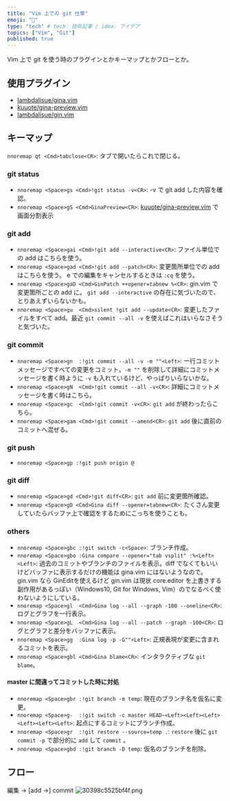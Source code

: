 ```yaml
---
title: "Vim 上での git 仕草"
emoji: "🍣"
type: "tech" # tech: 技術記事 / idea: アイデア
topics: ["Vim", "Git"]
published: true
---
```


Vim 上で git を使う時のプラグインとかキーマップとかフローとか。

## 使用プラグイン
- [lambdalisue/gina.vim](https://github.com/lambdalisue/gina.vim)
- [kuuote/gina-preview.vim](https://github.com/kuuote/gina-preview.vim)
- [lambdalisue/gin.vim](https://github.com/lambdalisue/gin.vim)

## キーマップ

`nnoremap qt <Cmd>tabclose<CR>`: タブで開いたらこれで閉じる。

### git status

- `nnoremap <Space>gs <Cmd>!git status -v<CR>`: -v で git add した内容を確認。
- `nnoremap <Space>gS <Cmd>GinaPreview<CR>`: [kuuote/gina-preview.vim](https://github.com/kuuote/gina-preview.vim) で画面分割表示

### git add
- `nnoremap <Space>gai <Cmd>!git add --interactive<CR>`: ファイル単位での add はこちらを使う。
- `nnoremap <Space>gad <Cmd>!git add --patch<CR>`: 変更箇所単位での add はこちらを使う。 e での編集をキャンセルするときは `:cq` を使う。
- `nnoremap <Space>gaD <Cmd>GinPatch ++opener=tabnew %<CR>`: gin.vim で変更箇所ごとの add に。 `git add --interactive` の存在に気づいたので、とりあえずいらないかも。
- `nnoremap <Space>gu  <Cmd>silent !git add --update<CR>`: 変更したファイルをすべて add。最近 `git commit --all -v` を使えばこれはいらなさそうと気づいた。

### git commit
- `nnoremap <Space>gn  :!git commit --all -v -m ""<Left>`: 一行コミットメッセージですべての変更をコミット。`-m ""` を削除して詳細にコミットメッセージを書く時ように `-v` も入れているけど、やっぱりいらないかな。
- `nnoremap <Space>gN  <Cmd>!git commit --all -v<CR>`: 詳細にコミットメッセージを書く時はこちら。
- `nnoremap <Space>gc  <Cmd>!git commit -v<CR>`: `git add` が終わったらこちら。
- `nnoremap <Space>gam <Cmd>!git commit --amend<CR>`: `git add` 後に直前のコミットへ混ぜる。

### git push
- `nnoremap <Space>gp :!git push origin @`

### git diff
- `nnoremap <Space>gd <Cmd>!git diff<CR>`: `git add` 前に変更箇所確認。
- `nnoremap <Space>gD <Cmd>Gina diff --opener=tabnew<CR>`: たくさん変更していたらバッファ上で確認をするためにこっちを使うことも。

### others

- `nnoremap <Space>gbc :!git switch -c<Space>`: ブランチ作成。
- `nnoremap <Space>gbo :Gina compare --opener="tab vsplit" :%<Left><Left>`: 過去のコミットやブランチのファイルを表示。diff でなくてもいいけどバッファに表示するだけの機能は gina.vim にはないようなので。
  gin.vim なら GinEditを使えるけど gin.vim は現状 core.editor を上書きする副作用があるっぽい（Windows10, Git for Windows, Vim）のでなるべく使わないようにしている。
- `nnoremap <Space>gl  <Cmd>Gina log --all --graph -100 --oneline<CR>`: ログとグラフを一行表示。
- `nnoremap <Space>gL  <Cmd>Gina log --all --patch --graph -100<CR>`: ログとグラフと差分をバッファに表示。
- `nnoremap <Space>gg  :Gina log -p -G""<Left>`: 正規表現が変更に含まれるコミットを表示。
- `nnoremap <Space>gbl <Cmd>Gina blame<CR>`: インタラクティブな `git blame`。

#### master に間違ってコミットした時に対処
- `nnoremap <Space>gbr :!git branch -m temp`: 現在のブランチ名を仮名に変更。
- `nnoremap <Space>g-  :!git switch -c master HEAD~<Left><Left><Left><Left><Left><Left>`: 起点にするコミットにブランチ作成。
- `nnoremap <Space>gr  :!git restore --source=temp .`: `restore` 後に `git commit -p` で部分的に `add` して `commit` 。
- `nnoremap <Space>gbd :!git branch -D temp`: 仮名のブランチを削除。

## フロー

編集 → [add →] commit
![30398c5525bf4f.png](https://storage.googleapis.com/zenn-user-upload/f9b5968be015-20230103.png)

